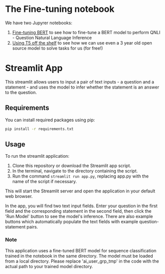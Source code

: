 # The Fine-tuning notebook

We have two Jupyrer notebooks:

1. [Fine-tuning BERT](notebooks/fine_tuning_bert.ipynb) to see how to fine-tune a BERT model to perform QNLI - Question Natural Language Inference
2. [Using T5 off the shelf](notebooks/t5.ipynb) to see how we can use even a 3 year old open source model to solve tasks for us (for free!)

# Streamlit App

This streamlit allows users to input a pair of text inputs - a question and a statement - and uses the model to infer whether the statement is an answer to the question.

## Requirements

You can install required packages using pip:

```bash
pip install -r requirements.txt
```

## Usage
To run the streamlit application:

1. Clone this repository or download the Streamlit app script.
2. In the terminal, navigate to the directory containing the script.
3. Run the command `streamlit run app.py`, replacing app.py with the name of the script if necessary. 

This will start the Streamlit server and open the application in your default web browser.

In the app, you will find two text input fields. Enter your question in the first field and the corresponding statement in the second field, then click the 'Run Model' button to see the model's inference. There are also example buttons which automatically populate the text fields with example question-statement pairs.

### Note
This application uses a fine-tuned BERT model for sequence classification trained in the notebook in the same directory. The model must be loaded from a local directory. Please replace 'ai_user_grp_tmp' in the code with the actual path to your trained model directory.
